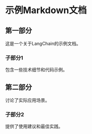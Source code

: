 
# 示例Markdown文档

## 第一部分
这是一个关于LangChain的示例文档。

### 子部分1
包含一些技术细节和代码示例。

## 第二部分
讨论了实际应用场景。

### 子部分2
提供了使用建议和最佳实践。
